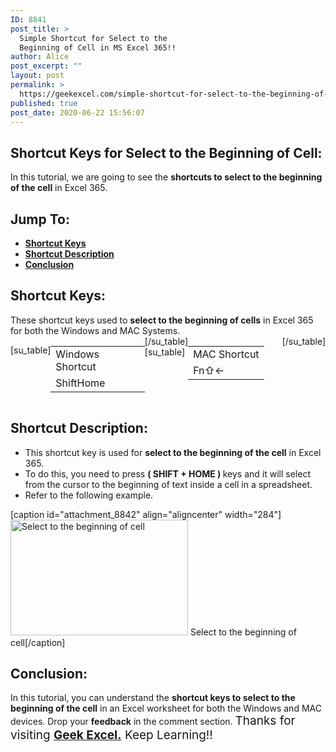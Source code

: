 ```yaml
---
ID: 8841
post_title: >
  Simple Shortcut for Select to the
  Beginning of Cell in MS Excel 365!!
author: Alice
post_excerpt: ""
layout: post
permalink: >
  https://geekexcel.com/simple-shortcut-for-select-to-the-beginning-of-cell-in-ms-excel-365/
published: true
post_date: 2020-06-22 15:56:07
---
```

<h2>Shortcut Keys for Select to the Beginning of Cell:</h2>
In this tutorial, we are going to see the <strong>shortcuts to select to the beginning of the cell</strong> in Excel 365.
<h2>Jump To:</h2>
<ul>
 	<li><strong><a href="#1">Shortcut Keys</a></strong></li>
 	<li><strong><a href="#2">Shortcut Description</a></strong></li>
 	<li><strong><a href="#3">Conclusion</a></strong></li>
</ul>
<h2 id="1">Shortcut Keys:</h2>
These shortcut keys used to <strong>select to the beginning of cells</strong> in Excel 365 for both the Windows and MAC Systems.
<div style="display: flex;">

[su_table]
<table>
<tbody>
<tr>
<td>Windows Shortcut</td>
</tr>
<tr>
<td style="display: flex;"><span class="key-flex"><span class="win-key" style="width: 120px;"><span class="custom-span-key">Shift</span></span></span><span class="key-flex"><span class="win-key" style="width: 120px;"><span class="custom-span-key">Home</span></span></span></td>
</tr>
</tbody>
</table>
[/su_table]
[su_table]
<table style="float: right;">
<tbody>
<tr>
<td>MAC Shortcut</td>
</tr>
<tr>
<td style="display: flex;"><span class="key-flex"><span class="mac-key"><span class="custom-span-key">Fn</span></span></span><span class="key-flex"><span class="mac-key"><span class="custom-span-key">⇧</span></span></span><span class="key-flex"><span class="mac-key"><span class="custom-span-key">←</span></span></span></td>
</tr>
</tbody>
</table>
[/su_table]

</div>
<h2 id="2">Shortcut Description:</h2>
<ul>
 	<li>This shortcut key is used for <strong>select to the beginning of the cell</strong> in Excel 365.</li>
 	<li>To do this, you need to press <strong>( SHIFT + HOME ) </strong>keys and it will select from the cursor to the beginning of text inside a cell in a spreadsheet.</li>
 	<li>Refer to the following example.</li>
</ul>
[caption id="attachment_8842" align="aligncenter" width="284"]<img class="size-full wp-image-8842" src="https://geekexcel.com/wp-content/uploads/2020/06/ezgif.com-optimize-15-1.gif" alt="Select to the beginning of cell" width="284" height="185" /> Select to the beginning of cell[/caption]
<h2 id="3">Conclusion:</h2>
In this tutorial, you can understand the <strong>shortcut keys to select to the beginning of the cell</strong> in an Excel worksheet for both the Windows and MAC devices. Drop your <strong>feedback</strong> in the comment section. <span style="font-size: 19px;">Thanks for visiting <strong><a href="https://geekexcel.com/">Geek Excel.</a></strong> Keep Learning!!</span>
